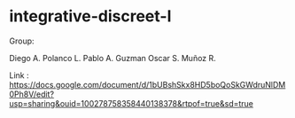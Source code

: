 # integrative-discreet-l

Group:

Diego A. Polanco L.
Pablo A. Guzman
Oscar S. Muñoz R.

Link : https://docs.google.com/document/d/1bUBshSkx8HD5boQoSkGWdruNlDM0Ph8V/edit?usp=sharing&ouid=100278758358440138378&rtpof=true&sd=true
